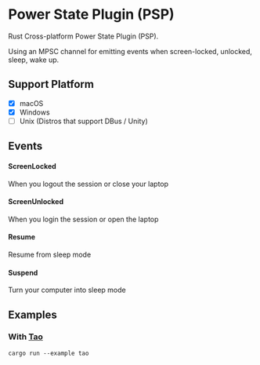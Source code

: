 # Power State Plugin (PSP)
Rust Cross-platform Power State Plugin (PSP). 

Using an MPSC channel for emitting events when screen-locked, unlocked, sleep, wake up.

## Support Platform
- [x] macOS
- [x] Windows
- [ ] Unix (Distros that support DBus / Unity)

## Events

#### ScreenLocked
When you logout the session or close your laptop

#### ScreenUnlocked
When you login the session or open the laptop

#### Resume
Resume from sleep mode

#### Suspend
Turn your computer into sleep mode

## Examples

### With [Tao](https://github.com/tauri-apps/tao)
```
cargo run --example tao
```
